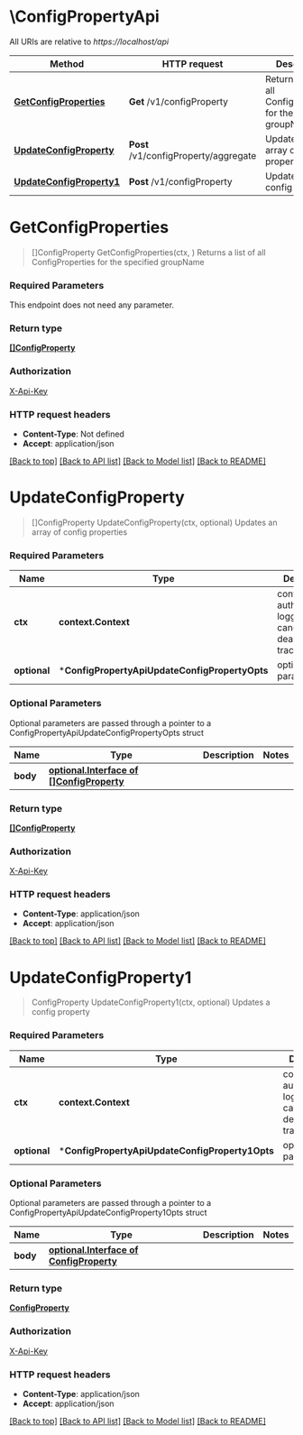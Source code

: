 # \ConfigPropertyApi

All URIs are relative to *https://localhost/api*

Method | HTTP request | Description
------------- | ------------- | -------------
[**GetConfigProperties**](ConfigPropertyApi.md#GetConfigProperties) | **Get** /v1/configProperty | Returns a list of all ConfigProperties for the specified groupName
[**UpdateConfigProperty**](ConfigPropertyApi.md#UpdateConfigProperty) | **Post** /v1/configProperty/aggregate | Updates an array of config properties
[**UpdateConfigProperty1**](ConfigPropertyApi.md#UpdateConfigProperty1) | **Post** /v1/configProperty | Updates a config property


# **GetConfigProperties**
> []ConfigProperty GetConfigProperties(ctx, )
Returns a list of all ConfigProperties for the specified groupName



### Required Parameters
This endpoint does not need any parameter.

### Return type

[**[]ConfigProperty**](ConfigProperty.md)

### Authorization

[X-Api-Key](../README.md#X-Api-Key)

### HTTP request headers

 - **Content-Type**: Not defined
 - **Accept**: application/json

[[Back to top]](#) [[Back to API list]](../README.md#documentation-for-api-endpoints) [[Back to Model list]](../README.md#documentation-for-models) [[Back to README]](../README.md)

# **UpdateConfigProperty**
> []ConfigProperty UpdateConfigProperty(ctx, optional)
Updates an array of config properties



### Required Parameters

Name | Type | Description  | Notes
------------- | ------------- | ------------- | -------------
 **ctx** | **context.Context** | context for authentication, logging, cancellation, deadlines, tracing, etc.
 **optional** | ***ConfigPropertyApiUpdateConfigPropertyOpts** | optional parameters | nil if no parameters

### Optional Parameters
Optional parameters are passed through a pointer to a ConfigPropertyApiUpdateConfigPropertyOpts struct

Name | Type | Description  | Notes
------------- | ------------- | ------------- | -------------
 **body** | [**optional.Interface of []ConfigProperty**](ConfigProperty.md)|  | 

### Return type

[**[]ConfigProperty**](ConfigProperty.md)

### Authorization

[X-Api-Key](../README.md#X-Api-Key)

### HTTP request headers

 - **Content-Type**: application/json
 - **Accept**: application/json

[[Back to top]](#) [[Back to API list]](../README.md#documentation-for-api-endpoints) [[Back to Model list]](../README.md#documentation-for-models) [[Back to README]](../README.md)

# **UpdateConfigProperty1**
> ConfigProperty UpdateConfigProperty1(ctx, optional)
Updates a config property



### Required Parameters

Name | Type | Description  | Notes
------------- | ------------- | ------------- | -------------
 **ctx** | **context.Context** | context for authentication, logging, cancellation, deadlines, tracing, etc.
 **optional** | ***ConfigPropertyApiUpdateConfigProperty1Opts** | optional parameters | nil if no parameters

### Optional Parameters
Optional parameters are passed through a pointer to a ConfigPropertyApiUpdateConfigProperty1Opts struct

Name | Type | Description  | Notes
------------- | ------------- | ------------- | -------------
 **body** | [**optional.Interface of ConfigProperty**](ConfigProperty.md)|  | 

### Return type

[**ConfigProperty**](ConfigProperty.md)

### Authorization

[X-Api-Key](../README.md#X-Api-Key)

### HTTP request headers

 - **Content-Type**: application/json
 - **Accept**: application/json

[[Back to top]](#) [[Back to API list]](../README.md#documentation-for-api-endpoints) [[Back to Model list]](../README.md#documentation-for-models) [[Back to README]](../README.md)

